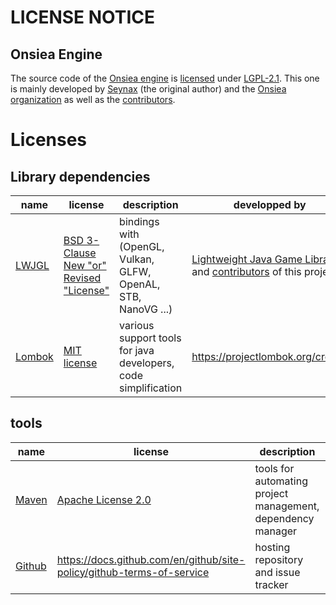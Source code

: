 # LICENSE NOTICE

## Onsiea Engine

The source code of the [Onsiea engine](https://github.com/Onsiea/OnsieaEngine) is [licensed](https://github.com/Onsiea/OnsieaEngine/blob/main/LICENSE.md) under [LGPL-2.1](https://www.gnu.org/licenses/old-licenses/lgpl-2.1.fr.html).
This one is mainly developed by [Seynax](https://github.com/seynax) (the original author) and the [Onsiea organization](https://github.com/Onsiea) as well as the [contributors](https://github.com/Onsiea/OnsieaEngine/blob/main/docs/CONTRIBUTORS.md).


# Licenses

## Library dependencies

| name                                  | license                                                                   | description                                                     | developped by                                                                                                               |
|---------------------------------------|---------------------------------------------------------------------------|-----------------------------------------------------------------|-----------------------------------------------------------------------------------------------------------------------------|
| [LWJGL](https://www.lwjgl.org/)       | [BSD 3-Clause New "or" Revised "License"](https://www.lwjgl.org/license)  | bindings with (OpenGL, Vulkan, GLFW, OpenAL, STB, NanoVG ...)   | [Lightweight Java Game Library](https://www.lwjgl.org/) and [contributors](https://www.lwjgl.org/sponsors) of this project  |
| [Lombok](https://projectlombok.org/)  | [MIT license](https://opensource.org/licenses/mit-license.php)            | various support tools for java developers, code simplification  | https://projectlombok.org/credits                                                                                           |

## tools

| name                                  | license                                                                 | description                                                 | developped by                                                                                             |
|---------------------------------------|-------------------------------------------------------------------------|-------------------------------------------------------------|-----------------------------------------------------------------------------------------------------------|
| [Maven](https://maven.apache.org/)    | [Apache License 2.0](https://www.apache.org/licenses/LICENSE-2.0)       | tools for automating project management, dependency manager | [Apache foundation](https://www.apache.org/) (https://maven.apache.org/background/history-of-maven.html,  |
| [Github](https://github.com/)         | https://docs.github.com/en/github/site-policy/github-terms-of-service   | hosting repository and issue tracker                        | Chris Wanstrath, PJ Hyett et Tom Preston-Werner (https://github.com/)                                     |

